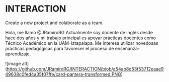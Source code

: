 # INTERACTION
Create a new project and colaborate as a team.

Hola, me llamo @JRamiroRG
Actualmente soy docente de inglés desde hace dos años y
mi trabajo principal es apoyar prácticas docentes
como Técnico Académico en la UAM-Iztapalapa. 
Me interesa utilizar novedosas prácticas pedagógicas para
favorecer el proceso de enseñanza-aprendizaje.


![image alt] (https://github.com/JRamiroRG/INTERACTION/blob/a54ab8d53f53712eaae949638c0fed4a35f07ffe/card-pantera-transformed.PNG)
